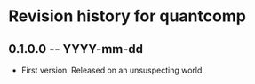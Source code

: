 # Revision history for quantcomp

## 0.1.0.0 -- YYYY-mm-dd

* First version. Released on an unsuspecting world.
